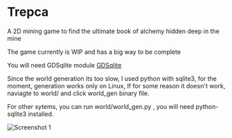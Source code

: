 # Trepca
A 2D mining game to find the ultimate book of alchemy hidden deep in the mine

The game currently is WIP and has a big way to be complete

You will need GDSqlite module [GDSqlite](https://github.com/khairul169/gdsqlite)

Since the world generation its too slow, I used python with sqlite3, for the moment, generation works only on Linux, If for some reason it doesn't work, naviagte to world/ and click world_gen binary file.

For other sytems, you can run world/world_gen.py , you will need python-sqlite3 installed.

![Screenshot 1](https://lut.im/hGTb4eZOxn/AfcwrXdgps2cEfOg.jpg)
